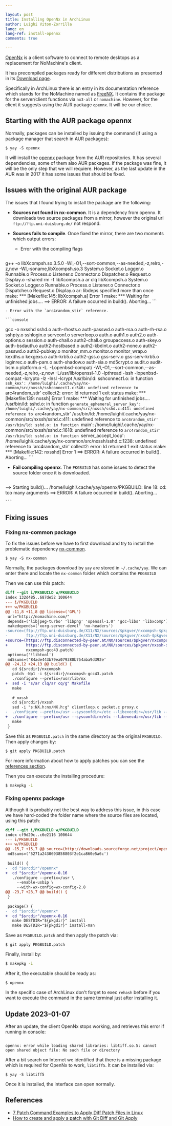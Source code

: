```yaml
---

layout: post
title: Installing OpenNx in ArchLinux
author: Luighi Viton-Zorrilla
lang: en
lang-ref: install-opennx
comments: true

---
```


[OpenNx](http://opennx.net/) is a client software to connect to remote desktops as a replacement for
NoMachine's client.

It has precompiled packages ready for different distributions as presented in
its [Download page](http://opennx.net/download.html).

Specifically in ArchLinux there is an entry in its documentation reference which
stands for the NoMachine named as [FreeNX](https://wiki.archlinux.org/title/FreeNX). 
It contains the package for the server/client functions via `nx3-all` or `nomachine`.
However, for the client it suggests using the AUR package `opennx`. It will be
our choice.

## Starting with the AUR package opennx

Normally, packages can be installed by issuing the command (if using a package
manager that search in AUR packages):

```terminal
$ yay -S opennx
```

It will install the [opennx](https://aur.archlinux.org/packages/opennx) 
package from the AUR repositories. 
It has several dependencies, some of them also AUR packages. If the package was
fine, it will be the only step that we will requiere. However, as the last
update in the AUR was in 2017 it has some issues that should be fixed.


## Issues with the original AUR package

The issues that I found trying to install the package are the following:

- **Sources not found in nx-common**. It is a dependency from opennx. It
    downloads two source packages from a mirror, however the original url
    `ftp://ftp.uni-duisburg.de/` not respond.

- **Sources fails to compile**. Once fixed the mirror, there are two moments
    which output errors:

    - Error with the compiling flags

    ```console
g++ -o libXcompsh.so.3.5.0 -Wl,-O1,--sort-common,--as-needed,-z,relro,-z,now -Wl,-soname,libXcompsh.so.3 System.o Socket.o Logger.o Runnable.o Process.o Listener.o Connector.o Dispatcher.o Request.o Display.o  -shared
rm -f  libXcompsh.a
ar clq libXcompsh.a System.o Socket.o Logger.o Runnable.o Process.o Listener.o Connector.o Dispatcher.o Request.o Display.o
ar: libdeps specified more than once
make: *** [Makefile:145: libXcompsh.a] Error 1
make: *** Waiting for unfinished jobs....
==> ERROR: A failure occurred in build().
    Aborting...
    ```

    - Error with the `arc4random_stir` reference.

    ```console
gcc -o nxsshd sshd.o auth-rhosts.o auth-passwd.o auth-rsa.o auth-rh-rsa.o sshpty.o sshlogin.o servconf.o serverloop.o auth.o auth1.o auth2.o auth-options.o session.o auth-chall.o auth2-chall.o groupaccess.o auth-skey.o auth-bsdauth.o auth2-hostbased.o auth2-kbdint.o auth2-none.o auth2-passwd.o auth2-pubkey.o monitor_mm.o monitor.o monitor_wrap.o kexdhs.o kexgexs.o auth-krb5.o auth2-gss.o gss-serv.o gss-serv-krb5.o loginrec.o auth-pam.o auth-shadow.o auth-sia.o md5crypt.o audit.o audit-bsm.o platform.o -L. -Lopenbsd-compat/ -Wl,-O1,--sort-common,--as-needed,-z,relro,-z,now -L/usr/lib/openssl-1.0 -lpthread -lssh -lopenbsd-compat     -lcrypto -lz -lnsl  -lcrypt
/usr/bin/ld: sshconnect1.o: in function `ssh_kex':
/home/luighi/.cache/yay/nx-common/src/nxssh/sshconnect1.c:546: undefined reference to `arc4random_stir'
collect2: error: ld returned 1 exit status
make: *** [Makefile:139: nxssh] Error 1
make: *** Waiting for unfinished jobs....
/usr/bin/ld: sshd.o: in function `generate_ephemeral_server_key':
/home/luighi/.cache/yay/nx-common/src/nxssh/sshd.c:411: undefined reference to `arc4random_stir'
/usr/bin/ld: /home/luighi/.cache/yay/nx-common/src/nxssh/sshd.c:411: undefined reference to `arc4random_stir'
/usr/bin/ld: sshd.o: in function `main':
/home/luighi/.cache/yay/nx-common/src/nxssh/sshd.c:1618: undefined reference to `arc4random_stir'
/usr/bin/ld: sshd.o: in function `server_accept_loop':
/home/luighi/.cache/yay/nx-common/src/nxssh/sshd.c:1238: undefined reference to `arc4random_stir'
collect2: error: ld returned 1 exit status
make: *** [Makefile:142: nxsshd] Error 1
==> ERROR: A failure occurred in build().
    Aborting...
    ```

- **Fail compiling opennx**. The `PKGBUILD` has some issues to detect the
    source folder once it is downloaded.

    ```console
==> Starting build()...
/home/luighi/.cache/yay/opennx/PKGBUILD: line 18: cd: too many arguments
==> ERROR: A failure occurred in build().
    Aborting...

    ```

## Fixing issues


### Fixing nx-common package

To fix the issues before we have to first download and try to install the
problematic dependency [nx-common](https://aur.archlinux.org/packages/nx-common).

```console
$ yay -S nx-common
```

Normally, the packages download by `yay` are stored in `~/.cache/yay`. We can
enter there and locate the `nx-common` folder which contains the `PKGBUILD`

Then we can use this patch:

```diff
diff --git i/PKGBUILD w/PKGBUILD
index 132d485..687de52 100644
--- i/PKGBUILD
+++ w/PKGBUILD
@@ -11,8 +11,8 @@ license=('GPL')
 url="http://nomachine.com/"
 depends=('libjpeg-turbo' 'libpng' 'openssl-1.0' 'gcc-libs' 'libxcomp') 
 makedepends=('xorg-server-devel' 'nx-headers')
-source=(ftp://ftp.uni-duisburg.de/X11/NX/sources/$pkgver/nxcompsh-$pkgver-1.tar.gz
-        ftp://ftp.uni-duisburg.de/X11/NX/sources/$pkgver/nxssh-$pkgver-2.tar.gz        
+source=(https://ftp.disconnected-by-peer.at/NX/sources/$pkgver/nxcompsh-$pkgver-1.tar.gz
+        https://ftp.disconnected-by-peer.at/NX/sources/$pkgver/nxssh-$pkgver-2.tar.gz
         nxcompsh-gcc43.patch)
 options=('!libtool')
 md5sums=('84ade443b79ea079380b754aba9d392e'
@@ -24,12 +24,13 @@ build() {
   cd ${srcdir}/nxcompsh
   patch -Np1 -i ${srcdir}/nxcompsh-gcc43.patch
   ./configure --prefix=/usr/lib/nx
+  sed -i "s/ar clq/ar cq/g" Makefile
   make
 
   # nxssh
   cd ${srcdir}/nxssh
   sed -i "s:NX.h:nx/NX.h:g" clientloop.c packet.c proxy.c
-  ./configure --prefix=/usr --sysconfdir=/etc --libexecdir=/usr/lib --with-cppflags=-I/usr/include/openssl-1.0 --with-ldflags='-L/usr/lib/openssl-1.0 -lpthread'
+  ./configure --prefix=/usr --sysconfdir=/etc --libexecdir=/usr/lib --with-cppflags=-I/usr/include/openssl-1.0 --with-ldflags='-L/usr/lib/openssl-1.0 -lbsd -lpthread'
   make
 }

```

Save this as `PKGBUILD.patch` in the same directory as the original `PKGBUILD`.
Then apply changes by:

```console
$ git apply PKGBUILD.patch
```

For more information about how to apply patches you can see the [references
section](#references).

Then you can execute the installing procedure:

```bash
$ makepkg -i
```

### Fixing opennx package

Although it is probably not the best way to address this issue, in this case we
have hard-coded the folder name where the source files are located, 
using this patch:

```diff
diff --git i/PKGBUILD w/PKGBUILD
index cf9d29c..c6e2116 100644
--- i/PKGBUILD
+++ w/PKGBUILD
@@ -15,7 +15,7 @@ source=(http://downloads.sourceforge.net/project/opennx/opennx/CI-source/opennx-
 md5sums=('5271a2430693858803f2e1ca860e5a6c')
 
 build() {
-  cd "$srcdir"/opennx*
+  cd "$srcdir"/opennx-0.16
   ./configure --prefix=/usr \
     --enable-usbip \
     --with-wx-config=wx-config-2.8
@@ -23,7 +23,7 @@ build() {
 }
 
 package() {
-  cd "$srcdir"/opennx*
+  cd "$srcdir"/opennx-0.16
   make DESTDIR="${pkgdir}" install
   make DESTDIR="${pkgdir}" install-man

```

Save as `PKGBUILD.patch` and then apply the patch via:

```console
$ git apply PKGBUILD.patch
```

Finally, install by:

```bash
$ makepkg -i
```

After it, the executable should be ready as:

```console
$ opennx
```

In the specific case of ArchLinux don't forget to exec `rehash` before if you
want to execute the command in the same terminal just after installing it.

## Update 2023-01-07

After an update, the client OpenNx stops working, and retrieves this error if
running in console:

```console

opennx: error while loading shared libraries: libtiff.so.5: cannot open shared object file: No such file or directory
```

After a bit search on Internet we identified that there is a missing package
which is required for OpenNx to work, `libtiff5`. It can be installed via:

```console
$ yay -S libtiff5
```

Once it is installed, the interface can open normally.


## References

- [7 Patch Command Examples to Apply Diff Patch Files in Linux](https://www.thegeekstuff.com/2014/12/patch-command-examples/)
- [How to create and apply a patch with Git Diff and Git Apply](https://www.specbee.com/blogs/how-create-and-apply-patch-git-diff-and-git-apply-commands-your-drupal-website)
